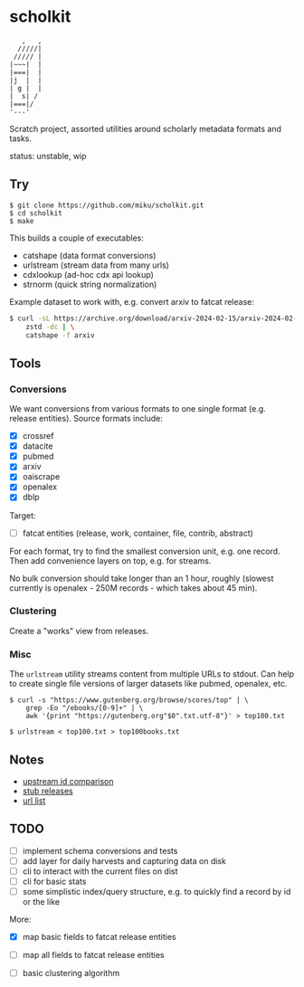 # scholkit

```
   ,   ,
  /////|
 ///// |
|~~~|  |
|===|  |
|j  |  |
| g |  |
|  s| /
|===|/
'---'
```

Scratch project, assorted utilities around scholarly metadata formats and tasks.

status: unstable, wip

## Try

```
$ git clone https://github.com/miku/scholkit.git
$ cd scholkit
$ make
```

This builds a couple of executables:

* catshape (data format conversions)
* urlstream (stream data from many urls)
* cdxlookup (ad-hoc cdx api lookup)
* strnorm (quick string normalization)

Example dataset to work with, e.g. convert arxiv to fatcat release:

```sh
$ curl -sL https://archive.org/download/arxiv-2024-02-15/arxiv-2024-02-15.xml.zst | \
    zstd -dc | \
    catshape -f arxiv
```

## Tools

### Conversions

We want conversions from various formats to one single format (e.g. release
entities). Source formats include:

* [x] crossref
* [x] datacite
* [x] pubmed
* [x] arxiv
* [x] oaiscrape
* [x] openalex
* [x] dblp

Target:

* [ ] fatcat entities (release, work, container, file, contrib, abstract)

For each format, try to find the smallest conversion unit, e.g. one record.
Then add convenience layers on top, e.g. for streams.

No bulk conversion should take longer than an 1 hour, roughly (slowest
currently is openalex - 250M records - which takes about 45 min).

### Clustering

Create a "works" view from releases.

### Misc

The `urlstream` utility streams content from multiple URLs to stdout. Can help
to create single file versions of larger datasets like pubmed, openalex, etc.

```
$ curl -s "https://www.gutenberg.org/browse/scores/top" | \
    grep -Eo "/ebooks/[0-9]+" | \
    awk '{print "https://gutenberg.org"$0".txt.utf-8"}' > top100.txt

$ urlstream < top100.txt > top100books.txt
```

## Notes

* [upstream id comparison](notes/2024-02-09-upstream-ids.md)
* [stub releases](notes/2024-03-15-first-stub-releases.md)
* [url list](notes/2024-03-27-url-list.md)

## TODO

* [ ] implement schema conversions and tests
* [ ] add layer for daily harvests and capturing data on disk
* [ ] cli to interact with the current files on dist
* [ ] cli for basic stats
* [ ] some simplistic index/query structure, e.g. to quickly find a record by id or the like

More:

* [x] map basic fields to fatcat release entities
* [ ] map all fields to fatcat release entities
* [ ] basic clustering algorithm

